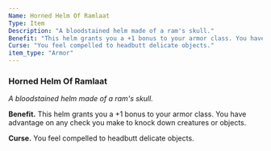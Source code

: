 ```yaml
---
Name: Horned Helm Of Ramlaat
Type: Item
Description: "A bloodstained helm made of a ram's skull."
Benefit: "This helm grants you a +1 bonus to your armor class. You have advantage on any check you make to knock down creatures or objects."
Curse: "You feel compelled to headbutt delicate objects."
item_type: "Armor"
---
```


### Horned Helm Of Ramlaat

_A bloodstained helm made of a ram's skull._

**Benefit.** This helm grants you a +1 bonus to your armor class. You have advantage on any check you make to knock down creatures or objects.

**Curse.** You feel compelled to headbutt delicate objects.

